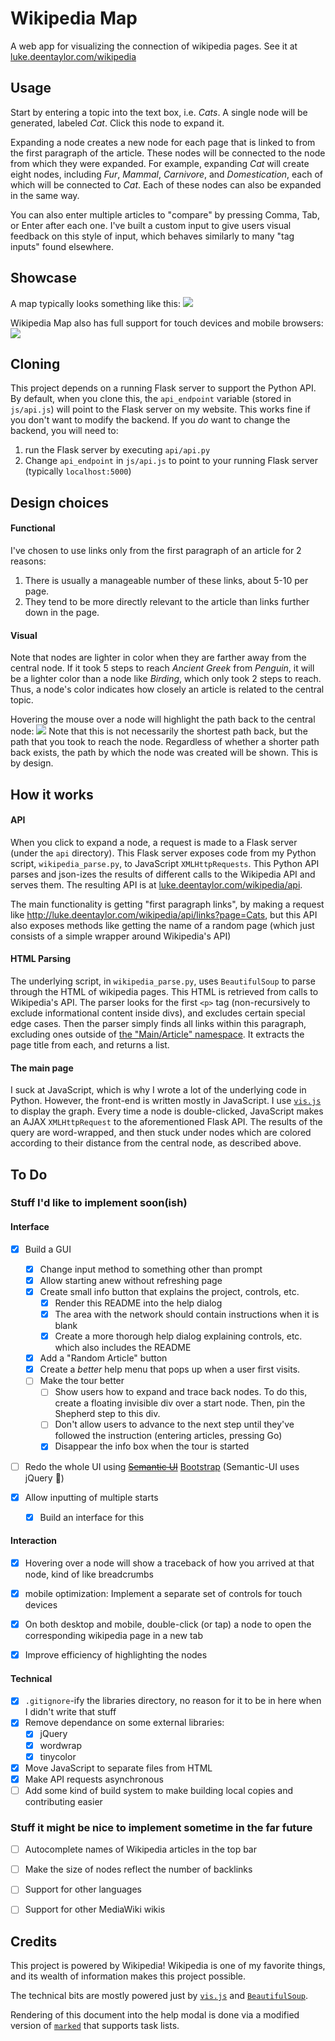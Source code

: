 # Wikipedia Map

A web app for visualizing the connection of wikipedia pages. See it at [luke.deentaylor.com/wikipedia](http://luke.deentaylor.com/wikipedia/)


## Usage
Start by entering a topic into the text box, i.e. *Cats*. A single node will be generated, labeled *Cat*. Click this node to expand it.

Expanding a node creates a new node for each page that is linked to from the first paragraph of the article. These nodes will be connected to the node from which they were expanded. For example, expanding *Cat* will create eight nodes, including *Fur*, *Mammal*, *Carnivore*, and *Domestication*, each of which will be connected to *Cat*. Each of these nodes can also be expanded in the same way.

You can also enter multiple articles to "compare" by pressing Comma, Tab, or Enter after each one. I've built a custom input to give users visual feedback on this style of input, which behaves similarly to many "tag inputs" found elsewhere.

## Showcase

A map typically looks something like this:
![](http://i.imgur.com/tJnHSDE.png)

Wikipedia Map also has full support for touch devices and mobile browsers:
![](http://i.imgur.com/30TJSBy.jpg)


## Cloning
This project depends on a running Flask server to support the Python API. By default, when you clone this, the `api_endpoint` variable (stored in `js/api.js`) will
point to the Flask server on my website. This works fine if you don't want to modify the backend. If you *do* want to change the backend, you will need to:
1. run the Flask server by executing `api/api.py`
2. Change `api_endpoint` in `js/api.js` to point to your running Flask server (typically `localhost:5000`)


## Design choices

#### Functional
I've chosen to use links only from the first paragraph of an article for 2 reasons:

1. There is usually a manageable number of these links, about 5-10 per page.
2. They tend to be more directly relevant to the article than links further down in the page.

#### Visual
Note that nodes are lighter in color when they are farther away from the central node. If it took 5 steps to reach *Ancient Greek* from *Penguin*, it will be a lighter color than a node like *Birding*, which only took 2 steps to reach. Thus, a node's color indicates how closely an article is related to the central topic.

Hovering the mouse over a node will highlight the path back to the central node:
![](http://i.imgur.com/1xH3sri.png)
Note that this is not necessarily the shortest path back, but the path that you took to reach the node. Regardless of whether a shorter path back exists, the path by which the node was created will be shown. This is by design.


## How it works

#### API
When you click to expand a node, a request is made to a Flask server (under the `api` directory). This Flask server exposes code from my Python script, `wikipedia_parse.py`, to JavaScript `XMLHttpRequests`. This Python API parses and json-izes the results of different calls to the Wikipedia API and serves them. The resulting API is at [luke.deentaylor.com/wikipedia/api](http://luke.deentaylor.com/wikipedia/api).

The main functionality is getting "first paragraph links", by making a request like http://luke.deentaylor.com/wikipedia/api/links?page=Cats, but this API also exposes methods like getting the name of a random page (which just consists of a simple wrapper around Wikipedia's API)

#### HTML Parsing
The underlying script, in `wikipedia_parse.py`, uses `BeautifulSoup` to parse through the HTML of wikipedia pages. This HTML is retrieved from calls to Wikipedia's API. The parser looks for the first `<p>` tag (non-recursively to exclude informational content inside divs), and excludes certain special edge cases. Then the parser simply finds all links within this paragraph, excluding ones outside of [the "Main/Article" namespace](https://en.wikipedia.org/wiki/Wikipedia:Namespace). It extracts the page title from each, and returns a list.

#### The main page
I suck at JavaScript, which is why I wrote a lot of the underlying code in Python. However, the front-end is written mostly in JavaScript. I use [`vis.js`](http://visjs.org/) to display the graph. Every time a node is double-clicked, JavaScript makes an AJAX `XMLHttpRequest` to the aforementioned Flask API. The results of the query are word-wrapped, and then stuck under nodes which are colored according to their distance from the central node, as described above.

## To Do

### Stuff I'd like to implement soon(ish)

#### Interface
- [x] Build a GUI
  - [x] Change input method to something other than prompt
  - [x] Allow starting anew without refreshing page
  - [x] Create small info button that explains the project, controls, etc.
    - [x] Render this README into the help dialog
    - [x] The area with the network should contain instructions when it is blank
    - [x] Create a more thorough help dialog explaining controls, etc. which also includes the README
  - [x] Add a "Random Article" button
  - [x] Create a *better* help menu that pops up when a user first visits.
  - [ ] Make the tour better
    - [ ] Show users how to expand and trace back nodes. To do this, create a floating invisible div over a start node. Then, pin the Shepherd step to this div.
    - [ ] Don't allow users to advance to the next step until they've followed the instruction (entering articles, pressing Go)
    - [x] Disappear the info box when the tour is started
- [ ] Redo the whole UI using ~~[Semantic UI](http://semantic-ui.com/)~~ [Bootstrap](http://getbootstrap.com) (Semantic-UI uses jQuery 👿)

- [x] Allow inputting of multiple starts
  - [x] Build an interface for this

#### Interaction
- [x] Hovering over a node will show a traceback of how you arrived at that node, kind of like breadcrumbs
- [x] mobile optimization: Implement a separate set of controls for touch devices
- [x] On both desktop and mobile, double-click (or tap) a node to open the corresponding wikipedia page in a new tab
- [x] Improve efficiency of highlighting the nodes


#### Technical
- [x] `.gitignore`-ify the libraries directory, no reason for it to be in here when I didn't write that stuff
- [x] Remove dependance on some external libraries:
	- [x] jQuery
	- [x] wordwrap
	- [x] tinycolor
- [x] Move JavaScript to separate files from HTML
- [x] Make API requests asynchronous
- [ ] Add some kind of build system to make building local copies and contributing easier

### Stuff it might be nice to implement sometime in the far future
- [ ] Autocomplete names of Wikipedia articles in the top bar
- [ ] Make the size of nodes reflect the number of backlinks
- [ ] Support for other languages
- [ ] Support for other MediaWiki wikis


## Credits
This project is powered by Wikipedia! Wikipedia is one of my favorite things, and its wealth of information makes this project possible.

The technical bits are mostly powered just by  [`vis.js`](http://visjs.org) and [`BeautifulSoup`](http://crummy.com/software/BeautifulSoup/).

Rendering of this document into the help modal is done via a modified version of [`marked`](github.com/chjj/marked) that supports task lists.

